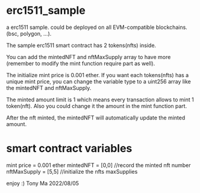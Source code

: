 # erc1511_sample
a erc1511 sample. could be deployed on all EVM-compatible blockchains. (bsc, polygon, ...).

The sample erc1511 smart contract has 2 tokens(nfts) inside.

You can add the mintedNFT and nftMaxSupply array to have more (remember to modify the mint function require part as well).

The initialize mint price is 0.001 ether. If you want each tokens(nfts) has a unique mint price, you can change the variable type to a uint256 array like the mintedNFT and nftMaxSupply.

The minted amount limit is 1 which means every transaction allows to mint 1 token(nft). Also you could change it the amount in the mint function part.

After the nft minted, the mintedNFT will automatically update the minted amount.

# smart contract variables
mint price = 0.001 ether
mintedNFT = [0,0] //record the minted nft number
nftMaxSupply = [5,5] //initialize the nfts maxSupplies

enjoy :)
Tony Ma 2022/08/05
